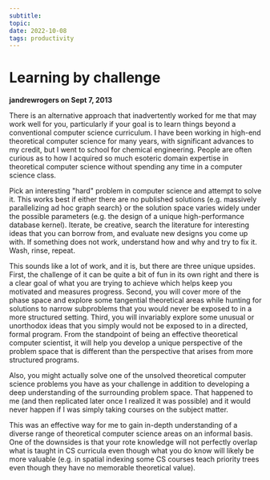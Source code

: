 ```yaml
---
subtitle:
topic:
date: 2022-10-08
tags: productivity
---
```


# Learning by challenge

**jandrewrogers on Sept 7, 2013**

There is an alternative approach that inadvertently worked for me that may work well for you, particularly if your goal is to learn things beyond a conventional computer science curriculum. I have been working in high-end theoretical computer science for many years, with significant advances to my credit, but I went to school for chemical engineering. People are often curious as to how I acquired so much esoteric domain expertise in theoretical computer science without spending any time in a computer science class.

Pick an interesting "hard" problem in computer science and attempt to solve it. This works best if either there are no published solutions (e.g. massively parallelizing ad hoc graph search} or the solution space varies widely under the possible parameters (e.g. the design of a unique high-performance database kernel). Iterate, be creative, search the literature for interesting ideas that you can borrow from, and evaluate new designs you come up with. If something does not work, understand how and why and try to fix it. Wash, rinse, repeat.

This sounds like a lot of work, and it is, but there are three unique upsides. First, the challenge of it can be quite a bit of fun in its own right and there is a clear goal of what you are trying to achieve which helps keep you motivated and measures progress. Second, you will cover more of the phase space and explore some tangential theoretical areas while hunting for solutions to narrow subproblems that you would never be exposed to in a more structured setting. Third, you will invariably explore some unusual or unorthodox ideas that you simply would not be exposed to in a directed, formal program. From the standpoint of being an effective theoretical computer scientist, it will help you develop a unique perspective of the problem space that is different than the perspective that arises from more structured programs.

Also, you might actually solve one of the unsolved theoretical computer science problems you have as your challenge in addition to developing a deep understanding of the surrounding problem space. That happened to me (and then replicated later once I realized it was possible) and it would never happen if I was simply taking courses on the subject matter.

This was an effective way for me to gain in-depth understanding of a diverse range of theoretical computer science areas on an informal basis. One of the downsides is that your rote knowledge will not perfectly overlap what is taught in CS curricula even though what you do know will likely be more valuable (e.g. in spatial indexing some CS courses teach priority trees even though they have no memorable theoretical value).